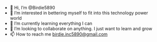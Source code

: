 - 👋 Hi, I’m @Birdie5890
- 👀 I’m interested in bettering myself to fit into this technology power world
- 🌱 I’m currently learning everything I can
- 💞️ I’m looking to collaborate on anything. I just want to learn and grow
- 📫 How to reach me 
birdie.inc5890@gmail.com
<!---
Birdie5890/Birdie5890 is a ✨ special ✨ repository because its `README.md` (this file) appears on your GitHub profile.
You can click the Preview link to take a look at your changes.
--->
